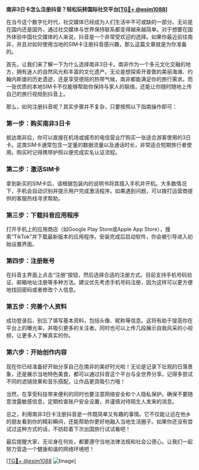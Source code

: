 **南非3日卡怎么注册抖音？轻松玩转国际社交平台[[TG💪+ @esim1088](https://t.me/s/esim1088)]**

在当今这个数字化时代，社交媒体已经成为人们生活中不可或缺的一部分。无论是在国内还是国外，通过社交媒体与世界保持联系都变得越来越简单。对于想要在国外体验中国社交媒体的人来说，抖音是一个非常受欢迎的选择。如果你最近前往南非，并且对如何使用当地的SIM卡注册抖音感兴趣，那么这篇文章就是为你准备的。

首先，让我们来了解一下为什么选择南非3日卡。南非作为一个多元文化交融的地方，拥有迷人的自然风光和丰富的文化遗产。无论是想探索开普敦的美丽海滩、约翰内斯堡的历史遗迹，还是享受德班的热带气候，南非都能满足你的旅行需求。而一张优质的本地SIM卡不仅能够帮助你保持与家人的联络，还能让你随时随地上传自己的旅行视频到抖音上。

那么，如何注册抖音呢？其实步骤并不复杂，只要按照以下指南操作即可：

### 第一步：购买南非3日卡

抵达南非后，你可以直接在机场或城市的电信营业厅购买一张适合游客使用的3日卡。这类SIM卡通常包含一定量的数据流量以及通话时长，非常适合短期旅行者使用。购买时记得携带护照以便完成实名认证流程。

### 第二步：激活SIM卡

拿到新买的SIM卡后，请根据包装内的说明书将其插入手机并开机。大多数情况下，手机会自动识别并提示用户完成激活程序。如果遇到问题，可以拨打运营商提供的客服热线寻求帮助。

### 第三步：下载抖音应用程序

打开手机上的应用商店（如Google Play Store或Apple App Store），搜索“TikTok”并下载最新版本的应用程序。安装完成后启动软件，你会被引导进入初始设置界面。

### 第四步：注册账号

在抖音主界面上点击“注册”按钮，然后选择合适的注册方式。目前支持手机号码验证、邮箱地址注册等多种方法。建议优先考虑手机号码注册，因为这样可以更方便地找回密码或者修改个人信息。

### 第五步：完善个人资料

成功登录后，别忘了填写基本资料，包括头像、昵称等信息。这将有助于提高你在平台上的曝光率，并吸引更多的关注者。同时也可以上传几段展示自我风采的小视频，让更多人了解真实的你。

### 第六步：开始创作内容

现在你已经准备好开始分享自己在南非的美好时光啦！无论是记录下壮观的日落景象，还是展示当地特色美食，都可以通过抖音这个平台与全世界分享。记得多尝试不同的滤镜效果和音乐搭配，让作品更具吸引力哦！

当然，在享受科技带来便利的同时也要注意网络安全和个人隐私保护。确保不要随意泄露敏感信息，定期检查账户安全设置，并谨慎对待陌生人发来的消息。

总之，利用南非3日卡注册抖音是一件既简单又有趣的事情。它不仅能让远在他乡的朋友看到你的精彩瞬间，还能帮助你更好地融入当地生活圈子。如果你还没有尝试过这种方式的话，不妨趁着下次出国旅行试试看吧！

最后提醒大家，无论身在何处，都要遵守当地法律法规和社会公德心。让我们一起努力营造一个健康和谐的网络环境吧！

[[TG💪+ @esim1088](https://t.me/s/esim1088) ![Image](https://i.postimg.cc/4NQfJmqS/Snipaste-2025-05-13-00-14-12.png)]